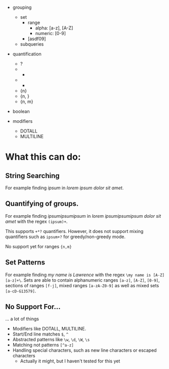 - grouping
    - set
        - range
            - alpha: [a-z], [A-Z]
            - numeric: [0-9]
        - [asdf09]
    - subqueries
- quantification
    - ?
    - *
    - +
    - {n}
    - {n, }
    - {n, m}
- boolean

- modifiers
    - DOTALL
    - MULTILINE

# What this can do:

## String Searching

For example finding _ipsum_ in _lorem ipsum dolor sit amet_.

## Quantifying of groups.

For example finding _ipsumipsumipsum_ in _lorem ipsumipsumipsum dolor sit amet_
with the regex `(ipsum)+`.

This supports `+*?` quantifiers. However, it does not support mixing quantifiers
such as `ipsum+?` for greedy/non-greedy mode.

No support yet for ranges `{n,m}`

## Set Patterns

For example finding _my name is Lawrence_ with the regex 
`\my name is [A-Z][a-z]+\`.
Sets are able to contain alphanumeric ranges `[a-z]`, `[A-Z]`, `[0-9]`, sections
of ranges `[f-j]`, mixed ranges `[a-zA-Z0-9]` as well as mixed sets `[a-cD-G13579]`.

## No Support For...

... a lot of things

- Modifiers like DOTALL, MULTILINE.
- Start/End line matches `$`, `^`
- Abstracted patterns like `\w`, `\d`, `\W`, `\s`
- Matching not patterns `[^a-z]`
- Handling special characters, such as new line characters or escaped characters
    - Actually it might, but I haven't tested for this yet

